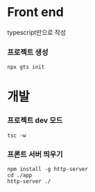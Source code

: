 # Front end

typescript만으로 작성

### 프로젝트 생성
```shell
npx gts init
```

# 개발

### 프로젝트 dev 모드
```shell
tsc -w
```

### 프론트 서버 띄우기
```shell
npm install -g http-server
cd ./app
http-server ./
```